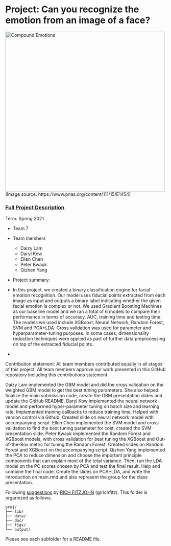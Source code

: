 # Project: Can you recognize the emotion from an image of a face? 
<img src="figs/CE.jpg" alt="Compound Emotions" width="500"/>
(Image source: https://www.pnas.org/content/111/15/E1454)

### [Full Project Description](doc/project3_desc.md)

Term: Spring 2021

+ Team 7
+ Team members
	+ Daizy Lam
	+ Daryl Kow
	+ Ellen Chen
	+ Peter Kwauk
	+ Qizhen Yang

+ Project summary: 
+ In this project, we created a binary classification engine for facial emotion recognition. Our model uses fiducial points extracted from each image as input and outputs a binary label indicating whether the given facial emotion is complex or not. We used Gradient Boosting Machines as our baseline model and we ran a total of 6 models to compare their performance in terms of accuracy, AUC, training time and testing time. The models we used include XGBoost, Neural Network, Random Forest, SVM and PCA+LDA. Cross validation was used for parameter and hyperparameter-tuning purposes. In some cases, dimensionality reduction techniques were applied as part of further data preprocessing on top of the extracted fiducial points. 
+ 
Contribution statement: All team members contributed equally in all stages of this project. All team members approve our work presented in this GitHub repository including this contributions statement.

Daizy Lam implemented the GBM model and did the cross validation on the weighted GBM model to get the best tuning parameters. She also helped finalize the main submission code, create the GBM presentation slides and update the GitHub README.
Daryl Kow implemented the neural network model and performed hyper-parameter tuning on batch size and learning rate. Implemented training callbacks to reduce training time. Helped with version control via Github. Created slide on neural network model with accompanying script. 
Ellen Chen implemented the SVM model and cross validation to find the best tuning parameter for cost, created the SVM presentation slide.
Peter Kwauk implemented the Random Forest and XGBoost models, with cross validation for best tuning the XGBoost and Out-of-the-Box metric for tuning the Random Forest. Created slides on Random Forest and XGBoost on the accompanying script. 
Qizhen Yang implemented the PCA to reduce dimension and choose the important principle components that can explain most of the total variance. Then, run the LDA model on the PC scores chosen by PCA  and test the final result. Help and combine the final code. Create the slides on PCA+LDA, and write the introduction on main.rmd and also represent the group for the class presentation. 


Following [suggestions](http://nicercode.github.io/blog/2013-04-05-projects/) by [RICH FITZJOHN](http://nicercode.github.io/about/#Team) (@richfitz). This folder is orgarnized as follows.

```
proj/
├── lib/
├── data/
├── doc/
├── figs/
└── output/
```

Please see each subfolder for a README file.
